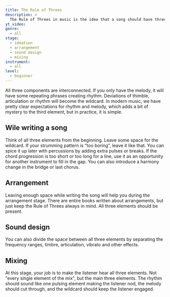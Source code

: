 ```yaml
---
title: The Rule of Threes
description: >
  The Rule of Threes in music is the idea that a song should have three main components: rhythm, melody, and a wildcard. Rhythm is not only the drums or percussions but all repeating elements of the song. Melody is the tune that the listener hums or sings along to. The wildcard is a unique aspect of the track, such as an unusual sound, unexpected chord change, or a special effect, that sets it apart and makes it memorable. It is also referred as “ear candy” or “special element”.
yt_video:
genre:
  - all
stage:
  - ideation
  - arrangement
  - sound design
  - mixing
instrument:
  - all
level:
  - beginner
---
```

All three components are interconnected. If you only have the melody, it will have some repeating phrases creating rhythm. Deviations of thimble, articulation or rhythm will become the wildcard.
In modern music, we have pretty clear expectations for rhythm and melody, which adds a bit of mystery to the third element, but in practice, it is simple.

## Wile writing a song
Think of all three elements from the beginning. Leave some space for the wildcard. If your strumming pattern is “too boring”, leave it like that. You can spice it up later with percussions by adding extra pulses or breaks. If the chord progression is too short or too long for a line, use it as an opportunity for another instrument to fill in the gap. You can also introduce a harmony change in the bridge or last chorus.

## Arrangement
Leaving enough space while writing the song will help you during the arrangement stage. There are entire books written about arrangements, but just keep the Rule of Threes always in mind. All three elements should be present.

## Sound design
You can also divide the space between all three elements by separating the frequency ranges, timbre, articulation, vibrato and other effects.

## Mixing
At this stage, your job is to make the listener hear all three elements. Not "every single element of the mix", but the main three elements. The rhythm should sound like one pulsing element making the listener nod, the melody should cut through, and the wildcard should keep the listener engaged.

